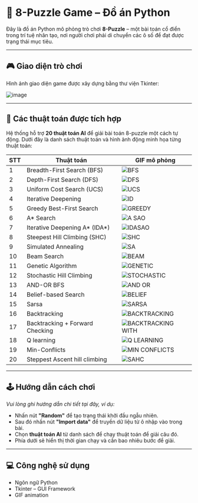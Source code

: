 # 🧩 8-Puzzle Game – Đồ án Python

Đây là đồ án Python mô phỏng trò chơi **8-Puzzle** – một bài toán cổ điển trong trí tuệ nhân tạo, nơi người chơi phải di chuyển các ô số để đạt được trạng thái mục tiêu.

---

## 🎮 Giao diện trò chơi

Hình ảnh giao diện game được xây dựng bằng thư viện Tkinter:

![image](https://github.com/user-attachments/assets/9470a0fc-1505-4889-9638-9fa4d0ff1200)

---

## 🧠 Các thuật toán được tích hợp

Hệ thống hỗ trợ **20 thuật toán AI** để giải bài toán 8-puzzle một cách tự động. Dưới đây là danh sách thuật toán và hình ảnh động minh họa từng thuật toán:

| STT | Thuật toán                             | GIF mô phỏng                |
|-----|----------------------------------------|-----------------------------|
| 1   | Breadth-First Search (BFS)             | ![BFS](https://github.com/user-attachments/assets/ff6ca2ac-9ad2-4fbe-92e7-972df04121e5) |
| 2   | Depth-First Search (DFS)               | ![DFS](https://github.com/user-attachments/assets/6896d1ae-613c-4a25-9b21-e002f36d4ab0) |
| 3   | Uniform Cost Search (UCS)              | ![UCS](https://github.com/user-attachments/assets/1d6c868e-db11-44b7-a8f2-a9b67c64a3ef) |
| 4   | Iterative Deepening                    | ![ID](https://github.com/user-attachments/assets/27f72802-3597-405b-8c6e-a66f92dcb3f4)|
| 5   | Greedy Best-First Search               | ![GREEDY](https://github.com/user-attachments/assets/9fe3f61d-0e53-40eb-9aa7-97d17f72888b)|
| 6   | A* Search                              | ![A SAO](https://github.com/user-attachments/assets/7e6e91da-24d8-47c0-8835-136cddf8046d)|
| 7   | Iterative Deepening A* (IDA*)          | ![IDASAO](https://github.com/user-attachments/assets/0587b55d-d72c-4e84-a317-12fd8d68edd4)|
| 8   | Steepest Hill Climbing (SHC)           | ![SHC](https://github.com/user-attachments/assets/f7f10a19-89ac-459a-982c-31e8a000f7c1)|
| 9   | Simulated Annealing                    | ![SA](https://github.com/user-attachments/assets/2ef1e6ed-62ae-455f-91aa-d43aab542c1e)|
| 10  | Beam Search                            | ![BEAM](https://github.com/user-attachments/assets/1da22eab-b015-4a86-9ab1-51db1a911ff4)|
| 11  | Genetic Algorithm                      | ![GENETIC](https://github.com/user-attachments/assets/69ebcc7d-b465-4774-a6c3-835922a2b363)|
| 12  | Stochastic Hill Climbing               | ![STOCHASTIC](https://github.com/user-attachments/assets/5a523082-ee5a-46a0-ba32-09c4c6b80125)|
| 13  | AND-OR BFS                             | ![AND OR](https://github.com/user-attachments/assets/b40d2300-e05c-4683-896e-1af0668c0017)|
| 14  | Belief-based Search                    | ![BELIEF](https://github.com/user-attachments/assets/77fe9529-f19b-4e43-af15-a4aec78db211)|
| 15  | Sarsa                                  | ![SARSA](https://github.com/user-attachments/assets/05012cc7-5c03-4cc2-bceb-f290eee58fc5)|
| 16  | Backtracking                           | ![BACKTRACKING](https://github.com/user-attachments/assets/55d52c48-40b6-44db-b8bd-e4691661f9b4)|
| 17  | Backtracking + Forward Checking        | ![BACKTRACKING WITH](https://github.com/user-attachments/assets/37af4a98-26e1-4fab-97d5-d44ba0986782)|
| 18  | Q learning                             | ![Q LEARNING ](https://github.com/user-attachments/assets/0e15308f-4cc4-4bfd-a4d7-f0abd9a002c3)|
| 19  | Min-Conflicts                          | ![MIN CONFLICTS](https://github.com/user-attachments/assets/a839d9d5-832f-437a-b370-82a9c0bdc5cc)|
| 20  | Steppest Ascent hill climbing          |![SAHC](https://github.com/user-attachments/assets/bf983941-d933-439c-aa4d-03347543beb3)|


---

## 🕹️ Hướng dẫn cách chơi

_Vui lòng ghi hướng dẫn chi tiết tại đây, ví dụ:_

- Nhấn nút **"Random"** để tạo trạng thái khởi đầu ngẫu nhiên.
- Sau đó nhấn nút **"Import data"** để truyền dữ liệu từ ô nhập vào trong bài.
- Chọn **thuật toán AI** từ danh sách để chạy thuật toán để giải câu đó.
- Phía dưới sẽ hiển thị thời gian chạy và cần bao nhiêu bước để giải.
---

## 💻 Công nghệ sử dụng

- Ngôn  ngữ Python
- Tkinter – GUI Framework
- GIF animation
